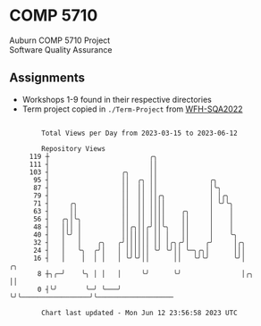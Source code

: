 # COMP 5710
Auburn COMP 5710 Project  
Software Quality Assurance

## Assignments
- Workshops 1-9 found in their respective directories
- Term project copied in `./Term-Project` from [WFH-SQA2022](https://github.com/wumphlett/WFH-SQA2022-AUBURN)

```

        Total Views per Day from 2023-03-15 to 2023-06-12

        Repository Views
     119 ┼                         ╭╮
     111 ┤                         ││
     103 ┤                  ╭╮     ││
      95 ┤                  ││  ╭╮ ││             ╭╮
      87 ┤                  ││  ││ ││             │╰╮
      79 ┤                  ││  ││ ││╭╮           │ │╭╮
      71 ┤     ╭╮           ││  ││ ││││           │ ╰╯╰╮
      63 ┤     ││           ││  ││ ││││    ╭╮     │    │
      56 ┤   ╭╮│╰╮          ││  ││ ││││    ││     │    │
      48 ┤   │││ │          ││╭╮││╭╯││╰╮   ││     │    │
      40 ┤   │╰╯ │          │││││││ ││ │   ││     │    ╰╮
      32 ┤   │   │    ╭╮   ╭╯││││││ ││ │╭╮╭╯│    ╭╯     │╭╮
      24 ┤   │   ╰╮  ╭╯│   │ ││││││ ╰╯ ╰╯││ ╰─╮╭╮│      │││
      16 ┤   │    │  │ │   │ ╰╯╰╯││      ││   ╰╯╰╯      ╰╯│                   ╭╮
       8 ┼╮╭─╯    ╰╮ │ │   │     ╰╯      ╰╯               │╭╮                 ││
       0 ┤╰╯       ╰─╯ ╰───╯                              ╰╯╰─────────────────╯╰───────────────────

        Chart last updated - Mon Jun 12 23:56:58 2023 UTC
        
```
